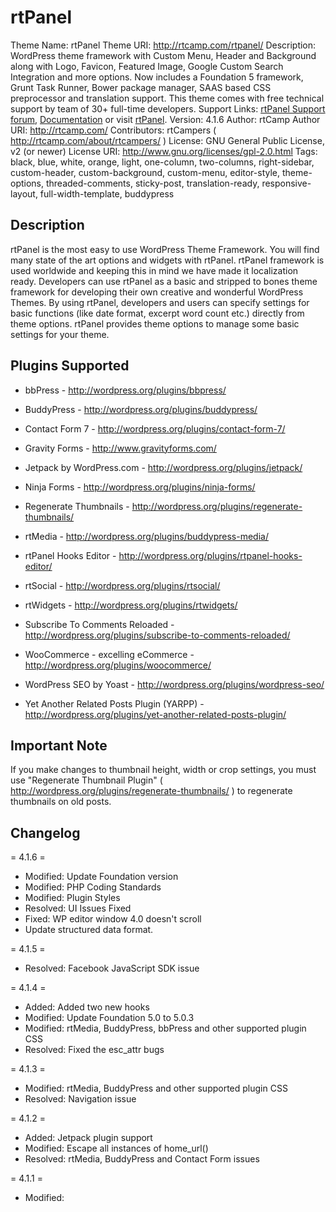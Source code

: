 # rtPanel 

Theme Name: rtPanel
Theme URI: http://rtcamp.com/rtpanel/
Description: WordPress theme framework with Custom Menu, Header and Background along with Logo, Favicon, Featured Image, Google Custom Search Integration and more options. Now includes a Foundation 5 framework, Grunt Task Runner, Bower package manager, SAAS based CSS preprocessor and translation support. This theme comes with free technical support by team of 30+ full-time developers. Support Links: <a href="http://rtcamp.com/support/forum/rtpanel/" title="rtPanel Free Support" rel="follow">rtPanel Support forum</a>, <a href="http://rtcamp.com/rtpanel/docs/" title="rtPanel Documentation" rel="follow">Documentation</a> or visit <a href="http://rtcamp.com/rtpanel/" title="rtPanel" rel="follow">rtPanel</a>.
Version: 4.1.6
Author: rtCamp
Author URI: http://rtcamp.com/
Contributors: rtCampers ( http://rtcamp.com/about/rtcampers/ )
License: GNU General Public License, v2 (or newer)
License URI: http://www.gnu.org/licenses/gpl-2.0.html
Tags: black, blue, white, orange, light, one-column, two-columns, right-sidebar, custom-header, custom-background, custom-menu, editor-style, theme-options, threaded-comments, sticky-post, translation-ready, responsive-layout, full-width-template, buddypress

## Description 
rtPanel is the most easy to use WordPress Theme Framework. You will find many state of the art options and widgets with rtPanel.
rtPanel framework is used worldwide and keeping this in mind we have made it localization ready. Developers can use rtPanel as a basic and stripped to bones theme framework for developing their own creative and wonderful WordPress Themes.
By using rtPanel, developers and users can specify settings for basic functions (like date format, excerpt word count etc.) directly from theme options. rtPanel provides theme options to manage some basic settings for your theme.

## Plugins Supported

* bbPress - http://wordpress.org/plugins/bbpress/

* BuddyPress - http://wordpress.org/plugins/buddypress/

* Contact Form 7 - http://wordpress.org/plugins/contact-form-7/

* Gravity Forms - http://www.gravityforms.com/

* Jetpack by WordPress.com - http://wordpress.org/plugins/jetpack/

* Ninja Forms - http://wordpress.org/plugins/ninja-forms/

* Regenerate Thumbnails - http://wordpress.org/plugins/regenerate-thumbnails/

* rtMedia - http://wordpress.org/plugins/buddypress-media/

* rtPanel Hooks Editor - http://wordpress.org/plugins/rtpanel-hooks-editor/

* rtSocial - http://wordpress.org/plugins/rtsocial/

* rtWidgets - http://wordpress.org/plugins/rtwidgets/

* Subscribe To Comments Reloaded - http://wordpress.org/plugins/subscribe-to-comments-reloaded/

* WooCommerce - excelling eCommerce - http://wordpress.org/plugins/woocommerce/

* WordPress SEO by Yoast - http://wordpress.org/plugins/wordpress-seo/

* Yet Another Related Posts Plugin (YARPP) - http://wordpress.org/plugins/yet-another-related-posts-plugin/

## Important Note 
If you make changes to thumbnail height, width or crop settings, you must use "Regenerate Thumbnail Plugin" ( http://wordpress.org/plugins/regenerate-thumbnails/ ) to regenerate thumbnails on old posts.

## Changelog 

= 4.1.6 =
* Modified: Update Foundation version
* Modified: PHP Coding Standards
* Modified: Plugin Styles
* Resolved: UI Issues Fixed
* Fixed: WP editor window 4.0 doesn't scroll
* Update structured data format.

= 4.1.5 =
* Resolved: Facebook JavaScript SDK issue

= 4.1.4 =
* Added: Added two new hooks
* Modified: Update Foundation 5.0 to 5.0.3
* Modified: rtMedia, BuddyPress, bbPress and other supported plugin CSS
* Resolved: Fixed the esc_attr bugs

= 4.1.3 =
* Modified: rtMedia, BuddyPress and other supported plugin CSS
* Resolved: Navigation issue

= 4.1.2 =
* Added: Jetpack plugin support
* Modified: Escape all instances of home_url()
* Resolved: rtMedia, BuddyPress and Contact Form issues

= 4.1.1 =
* Modified: <title> tag in header.php
* Modified: Default theme logo, used sample logo

= 4.1 =
* Modified: Favicon disabled by default
* Removed: Hook after wp_head() and wp_footer()

= 4.0.1 =
* Modified: CSS Classes
* Resolved: Minor Bugs

= 4.0 =
* Added: Foundation 5 Framework, Grunt Task Runner, Bower Package Manager
* Added: Support for WooCommerce,  rtMedia, BuddyPress, bbPress, Gravity Form, Ninja Form Plugins
* Modified: rtPanel theme options, UI and CSS Classes
* Resolved: Minor Bugs
* Removed: Fallback for older version of WordPress
* Removed: rtPanel default widgets

= 3.2 =
* Added: Sprite support through Sass/Compass
* Added: rtp_head hook
* Modified: Custom CSS hooked onto rtp_head

= 3.1 =
* Added: bbPress Support
* Added: BuddyPress Support

= 3.0 =
* Added: Sass/Compass CSS Prepocessor
* Modified: Styles and CSS Classes
* Resolved: Minor Bugs

= 2.2.3 =
* Added: Google Custom Search Element Version 2 Support
* Modified: Styles and Markup

= 2.2.2 =
* Added: Deprecated functions fallback

= 2.2.1 =
* Resolved: rtp_general default value issue

= 2.2 =
* Added: rtSocial to plugins support
* Resolved: Image Upload functionality for Logo and Favicon ( Markup Changed in WordPress 3.4 )
* Resolved: Unattached Image issue on image template
* Resolved: Empty Open Graph Description by default
* Resolved: Removed function declarations out of document.ready for re-usability
* Resolved: Protected Post functionality ( Changed in WP 3.4+ )
* Resolved: Validation of Plugins Support Section
* Resolved: next_text validation
* Resolved: Upgrade Theme Notice and Version Issues
* Modified: Logo & Favicon Upload Options
* Modified: Subscribe Widget
* Modified: Comments with Gravatar Widget
* Removed: Removed Screen Layout Option
* Removed: bbPress styles ( Default bbPress styles will be served instead )
* Removed: Editor styles ( style.css of theme will be served instead )
* Removed: Removed WP-PageNavi and BreadCrumb NavXT from plugin support list

= 2.1.1 =
* Resolved: Warnings after WordPress 3.4 Update

= 2.1 =
* Added: HTML5
* Added: CSS3
* Added: Responsive Design
* Added: bbPress Support
* Added: 960 Grid Support
* Added: Default WordPress Pagination
* Added: Option to disable comments on attachments
* Added: Attachment Image Template
* Added: Option to disable favicon
* Added: rtPanel.pot
* Added: rtp_hook_begin_body and rtp_hook_end_body hooks
* Added: rtp_hook_begin_main_wrapper and rtp_hook_end_main_wrapper hooks
* Added: Viewport Hook ( rtp_viewport )
* Added: Open Graph Meta Hooks
* Added: Sidebar Hook
* Added: Comment Hook
* Added: Post and Archive Pagination hooks.
* Added: Edit link for pages and custom posts
* Added: rtPanel Hooks Editor to Plugin Support
* Resolved: Post Meta empty div and Naming.
* Resolved: Regenerate Thumbnails Notification
* Resolved: Search layout Class Bug
* Resolved: rtPanel Subscribe Widget Subscription Handle Issue
* Resolved: Comment Count and Comment Open Issue
* Modified: rtPanel Contextual Help
* Modified: reply class to rtp-reply as it conflicts with bbPress
* Modified: Editor Stylesheet
* Removed: IE6 Support
* Removed: JS support for onfoucs onblur on text and textarea fields ( Using HTML5 placeholder instead )

## Does this interest you?

<a href="https://rtcamp.com/"><img src="https://rtcamp.com/wp-content/uploads/2019/04/github-banner@2x.png" alt="Join us at rtCamp, we specialize in providing high performance enterprise WordPress solutions"></a>
